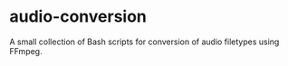 # audio-conversion
A small collection of Bash scripts for conversion of audio filetypes using FFmpeg.

